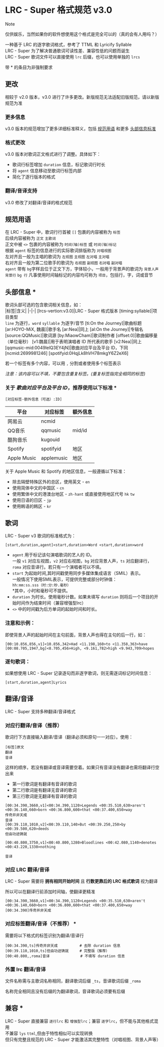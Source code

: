 # LRC - Super 格式规范 v3.0

> [!note]   
> 仅供娱乐，当然如果你的软件想使用这个格式是完全可以的（真的会有人用吗？）

一种基于 LRC 的逐字歌词格式，参考了 TTML 和 Lyricify Syllable<br>
LRC - Super 为了解决普通歌词可读性差、兼容性低的问题而诞生<br>
LRC - Super 歌词文件可以直接使用 `lrc` 后缀，也可以使用单独的 `lrcs`

带 * 的条目为非强制要求

## 更改
相较于 v2.0 版本，v3.0 进行了许多更改。新版规范无法适配旧版规范，请以新版规范为准

### 更多信息
v3.0 版本的规范增加了更多详细标准释义，包括 [规范用语](#规范用语) 和更多 [头部信息标准](#头部信息)
### 格式更改
v3.0 版本对歌词正文格式进行了调整。具体如下：
- 歌词行标签增加 `duration` 信息，标记歌词行时长
- 将 `agent` 信息移动至歌词行标签内部
- 简化了逐行版本的格式

### 翻译/音译支持
v3.0 修改了对翻译/音译的格式规范

## 规范用语
在 LRC - Super 中，歌词行行首被 `[]` 包裹的内容被称为 `标签`<br>
后续内容被称为 `正文` `主歌词`<br>
正文中被 `<>` 包裹的内容被称为 `时间(轴)标签` 或 `时间(轴)标记`<br>
根据 `agent` 标签的信息进行的实际歌词排版称为 `对唱视图`<br>
左对齐且一般为主唱的歌词为 `左视图` `主视图` `左对唱` `主对唱`<br>
右对齐且一般为第二位歌手的歌词为 `右视图` `副视图` `右对唱` `副对唱`<br>
`agent` 带有 `bg`字样且位于正文下方，字体较小，一般用于背景声的歌词为 `背景人声` `背景行` `bg 行`
凡事使用时间轴标记的内容均可称为 `项目`，包括行，字，词或音节

## 头部信息 *
歌词头部可选的包含歌词相关信息，如：  
|标签|含义|
|-|-|
[lrcs-vertion:v3.0]|LRC - Super 格式版本
[timing:syllable]|项目类型<br>`line` 为逐行，`word` `syllable` 为逐字/音节
[ti:On the Journey]|歌曲标题
[ar:HOYO-MiX, 魏晨]|歌手名
[ar:Nea]|同上
[al:On the Journey]|专辑名
[source:QQMusic]|歌词源
[by:MiaowCham]|歌词制作者
[offset:0]|歌曲偏移量（单位毫秒）
[v1:魏晨]|用于表明演唱者 ID 所代表的歌手
[v2:Nea]|同上
[qqmusic-mid:0049lelQ3EY4jN]|歌曲对应平台及平台 ID，下同
[ncmid:2699981246]
[spotifyid:0HqjLk8hVH78mkgY6Z2eX6]

若一个标签有多个内容，可以用 `,` 分割或者使用多个标签表示

*注意：该内容可以不填，不要包含重复标签。(重复标签指完全相同的标签)*  

### 关于 ***歌曲对应平台及平台 ID***，推荐使用以下标准 *
```
[对应标签-额外信息（可选）:ID]
```
|平台|对应标签|额外信息
|-|-|-|
网易云|ncmid
QQ音乐|qqmusic|mid/id
酷狗音乐|kugouid
Spotify|spotifyid|地区
Apple Music|applemusic|地区

关于 Apple Music 和 Spotify 的地区信息，一般遵循以下标准：

- 除去隔壁特殊区外的总区，使用英文 - `en`
- 使用简体中文的中国区 - `cn`
- 使用繁体中文的港澳台地区 - `zh-hant` 或直接使用地区代号 `hk` `tw`
- 使用日语的日区 - `jp`
- 使用韩语的韩区 - `kr`

## 歌词
LRC - Super v3 歌词的标准格式为：
```
[start,duration,agent]<start,duration>Word <start,duration>word
```
- `agent` 用于标记该句演唱歌词的艺人的 ID。<br>
一般 `v1` 对应左视图，`v2` 对应右视图，`bg` 对应背景人声，`ts` 对应翻译行，`roma` 对应音译行。若只有一个演唱者可以不填。
- `start` 为起始时间,其时间戳使用同步多媒体集成语言（SMIL）表示。<br>
    一般情况下使用SMIL表示，可提供完整或部分时钟值：<br>
    `hh:mm:ss.sss（时:分:秒.毫秒）` <br>
    *其中，小时和毫秒可不提供。<br>
- `duration` 为时长。使用毫秒计数。如果未填写 `duration` 则将后一个项目的开始时间作为结束时间（兼容增强型lrc）<br>
- `<>` 中的时间戳为后方单词的起始时间和时长。

### **注意和示例：**<br>
即使背景人声的起始时间在主句前面，背景人声也得在主句的后一行，如：
```
[00:10.856,856,v1]<10.856,342>Had <11.198,160>to <11.358,363>have
[00:08.705,1947,bg]<8.705,456>High, <9.161,782>high <9.943,709>hopes
```

### **逐句歌词：**<br>
如果想使用 LRC - Super 记录逐句而非逐字歌词，则无需逐词标记时间信息：
```
[start,duration,agent]Lyrics
```

## 翻译/音译

LRC - Super 支持多种翻译/音译格式

### 对应行翻译/音译（推荐）
歌词行下方直接输入翻译/音译（翻译必须和原句一一对应）。使用：
```
[标签]原文
翻译
音译
```
这样的顺序，若没有翻译或音译需要空着。如果只有音译没有翻译也需将翻译行空出来

- 第一行歌词是有翻译有音译的歌词
- 第二行歌词是有翻译无音译的歌词
- 第三行歌词是无翻译有音译的歌词
```
[00:34.390,3660,v1]<00:34.390,1120>Legends <00:35.510,630>aren't <00:36.140,660>born <00:36.800,600>that <00:37.400,650>way
传奇并非天成
音译
[00:39.110,1010,v2]<00:39.110,140>But <00:39.250,250>by <00:39.500,620>deeds
但由功迹铸就

[00:40.800,3750,v1]<00:40.800,1280>Bloodlines <00:42.080,1140>denotes <00:43.220,1330>nothing

音译
```

### 对应 LRC 翻译/音译
LRC - Super 需要将 **拥有相同开始时间** 且 **行数更靠后的 LRC 格式歌词** 视为翻译

所以可以在翻译行前添加时间轴，使翻译更精准
```
[00:34.390,3660,v1]<00:34.390,1120>Legends <00:35.510,630>aren't <00:36.140,660>born <00:36.800,600>that <00:37.400,650>way
[00:34.390]传奇并非天成
```

### 对应标签翻译/音译（不推荐） *
需要将以下格式的标签识别为翻译/音译行
```
[00:34.390,ts]传奇并非天成          # 去除 duration 信息
[00:39.110,1010,ts]但由功迹铸就     # 完整版（推荐）
[00:40.800,,roma]音译              # 不填写 duration 信息
```

### 外置 lrc 翻译/音译
文件名称需与主歌词名称相同，翻译歌词后缀 `_ts`，音译歌词后缀 `_roma`

名称完全相同且没有后缀的为翻译歌词，音译歌词必须要有后缀

## 兼容 *
LRC - Super 直接兼容 `逐行lrc` 和 `增强型lrc`；兼容 `逐字lrc`，但不能与其他格式混用<br>
不兼容 `lys` `ttml`,但由于特性相似可以实现转换<br>
但只有完整且规范的 LRC - Super 才能激活其完整特性（对唱视图、背景人声等）